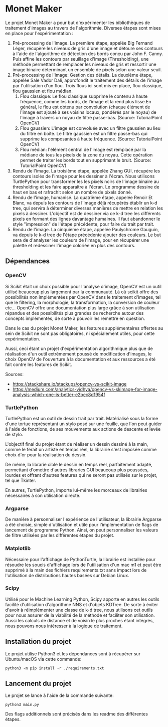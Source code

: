 # Monet Maker

Le projet Monet Maker a pour but d'expérimenter les bibliothèques de traitement d'images au travers de l'algorithmie. Diverses étapes sont mises en place pour l'expérimentation :

1. Pré-processing de l'image. La première étape, appelée Big Fernand Léger, récupère les niveaux de gris d'une image et détoure ses contours à l'aide de l'algorithme de détection des bords conçu par John F. Canny. Puis affine les contours par seuillage d'image (Thresholding), une méthode permettant de remplacer les niveaux de gris et ressortir une image binaire déterminant un ensemble de pixels selon une valeur seuil.
2. Pré-processing de l'image: Gestion des détails. La deuxième étape, appelée Sale Vador Dali, approfondit le traitement des détails de l'image par l'utilisation d'un flou. Trois flous ici sont mis en place, flou classique, flou gaussien et flou médian.
   1. Flou classique: Le flou classique supprime le contenu à haute fréquence, comme les bords, de l'image et la rend plus lisse.En général, le flou est obtenu par convolution (chaque élément de l'image est ajouté à ses voisins locaux, pondérés par le noyau) de l'image à travers un noyau de filtre passe-bas. (Source: TutorialPoint OpenCV)
   2. Flou gaussien: L'image est convoluée avec un filtre gaussien au lieu du filtre en boîte. Le filtre gaussien est un filtre passe-bas qui supprime les composantes à haute fréquence. (Source: TutorialPoint OpenCV)
   3. Flou médian: l'élément central de l'image est remplacé par la médiane de tous les pixels de la zone du noyau. Cette opération permet de traiter les bords tout en supprimant le bruit. (Source: TutorialPoint OpenCV)
3. Rendu de l'image. La troisième étape, appelée Zhang GUI, récupère les contours isolés de l'image pour les dessiner à l'écran. Nous utilisons TurtlePython pour transformer les les pixels noirs de l'image binaire au thresholding et les faire apparaître à l'écran. Le programme dessine de haut en bas et rafrachit selon un nombre de pixels donné.
4. Rendu de l'image, humanisé. La quatrième étape, appelée Renoir Et Blanc, va depuis les contours de l'image déjà récupérés établir un k-d tree, qui servira à déterminer diverses manières de mettre en relation les pixels à dessiner. L'objectif est de dessiner via ce k-d tree les différents pixels en formant des lignes davantage humaines. Il faut abandonner le style "impression" de l'étape précédente, pour faire du trait par trait.
5. Rendu de l'image. La cinquième étape, appelée Paulychrome Gauguin, va depuis le k-d tree de l'étape précédente ajouter des couleurs. Le but sera de d'analyser les couleurs de l'image, pour en récupérer une palette et redessiner l'image coloriée en plus des contours.

## Dépendances

### OpenCV

Si Scikit était un choix possible pour l'analyse d'image, OpenCV est un outil utilisé beaucoup plus largement par la communauté. Là où scikit offre des possibilités non implémentées par OpenCV dans le traitement d'images, tel que le filtering, la morphologie, la transformation, la conversion de couleur etc... OpenCV offre une documentation plus large grâce à son utilisation répandue et des possibilités plus grandes de recherche autour des concepts implémentés, de sorte à pouvoir les remettre en question.

Dans le cas du projet Monet Maker, les features supplémentaires offertes au sein de Scikit ne sont pas obligatoires, ni spécialement utiles, pour cette expérimentation.

Aussi, ceci étant un projet d'expérimentation algorithmique plus que de réalisation d'un outil extrêmement poussé de modification d'images, le choix OpenCV de l'ouverture à la documentation et aux ressources a été fait contre les features de Scikit.


Sources:
- https://stackshare.io/stackups/opencv-vs-scikit-image
- https://medium.com/analytics-vidhya/opencv-vs-skimage-for-image-analysis-which-one-is-better-e2bec8d1954f


### TurtlePython

TurtlePython est un outil de dessin trait par trait. Matérialisé sous la forme d'une tortue représentant un stylo posé sur une feuille, que l'on peut guider à l'aide de fonctions, de ses mouvements aux actions de descente et levée de stylo. 

L'objectif final du projet étant de réaliser un dessin dessiné à la main, comme le ferait un artiste en temps réel, la librairie s'est imposée comme choix d'or pour la réalisation du dessin.

De même, la librarie cible le dessin en temps réel, parfaitement adapté, permettant d'omettre d'autres libraries GUI beaucoup plus poussées, lourdes et offrant d'autres features qui ne seront pas utilisés sur le projet, tel que Tkinter.

En autres, TurtlePython, importe lui-même les morceaux de librairies nécessaires à son utilisation directe.


### Argparse

De manière à personnaliser l'expérience de l'utilisateur, la librairie Argparse a été choisie, simple d'utilisation et utile pour l'implémentation de flags de lancement de programme Python. Ainsi, on peut personnaliser les valeurs de filtre utilisées par les différentes étapes du projet.


### Matplotlib

Nécessaire pour l'affichage de PythonTurtle, la librairie est installée pour résoudre les soucis d'affichage lors de l'utilisation d'un mac m1 et peut être supprimé à la main des fichiers requirements.txt sans impact lors de l'utilisation de distributions hautes basées sur Debian Linux.


### Scipy

Utilisé pour le Machine Learning Python, Scipy apporte en autres les outils facilité d'utilisation d'algorithme NNS et d'objets KDTree. De sorte à éviter d'avoir à réimplémenter une classe de k-d tree, nous utilisons cet outils pour nous assurer de la viabilité de la méthode et faciliter son utilisation. Aussi les calculs de distance et de voisin le plus proches étant intégrés, nous pouvons nous intéresser à la logique de traitement.


## Installation du projet


Le projet utilise Python3 et les dépendances sont à récupérer sur Ubuntu/macOS via cette commande:

`python3 -m pip install -r ./requirements.txt`

## Lancement du projet

Le projet se lance à l'aide de la commande suivante:

`python3 main.py`

Des flags additionnels sont précisés dans les readme des différentes étapes.